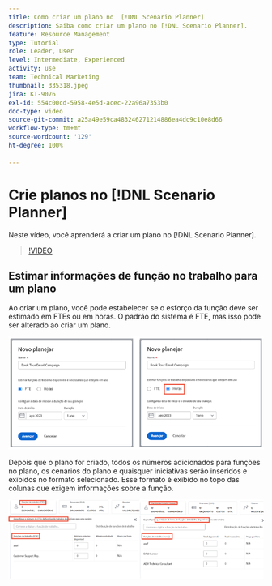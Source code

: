 ```yaml
---
title: Como criar um plano no  [!DNL Scenario Planner]
description: Saiba como criar um plano no [!DNL Scenario Planner].
feature: Resource Management
type: Tutorial
role: Leader, User
level: Intermediate, Experienced
activity: use
team: Technical Marketing
thumbnail: 335318.jpeg
jira: KT-9076
exl-id: 554c00cd-5958-4e5d-acec-22a96a7353b0
doc-type: video
source-git-commit: a25a49e59ca483246271214886ea4dc9c10e8d66
workflow-type: tm+mt
source-wordcount: '129'
ht-degree: 100%

---
```


# Crie planos no [!DNL Scenario Planner]

Neste vídeo, você aprenderá a criar um plano no [!DNL Scenario Planner].

>[!VIDEO](https://video.tv.adobe.com/v/335318/?quality=12&learn=on)

## Estimar informações de função no trabalho para um plano

Ao criar um plano, você pode estabelecer se o esforço da função deve ser estimado em FTEs ou em horas. O padrão do sistema é FTE, mas isso pode ser alterado ao criar um plano.

![Selecione [!UICONTROL FTE] ou [!UICONTROL Horas] na janela [!UICONTROL Novo plano] ](assets/scenario-planner-1.png)

Depois que o plano for criado, todos os números adicionados para funções no plano, os cenários do plano e quaisquer iniciativas serão inseridos e exibidos no formato selecionado. Esse formato é exibido no topo das colunas que exigem informações sobre a função.

![Exibir informações em [!UICONTROL FTE] ou [!UICONTROL Horas] no [!DNL Scenario Planner]](assets/scenario-planner-2.png)
